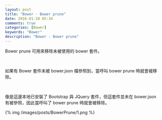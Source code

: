 ```yaml
---
layout: post
title: "Bower - Bower prune"
date: 2016-01-20 05:34
comments: true
categories: [Bower]
keywords: "Bower"
description: "Bower - Bower prune"
---
```


Bower prune 可用來移除未被使用的 bower 套件。  

<!-- More -->

<br/>


如果有 Bower 套件未被 bower.json 檔參照到，當呼叫 bower prune 時就會被移除。

<br/>


像是這邊本地已安裝了 Bootstrap 與 JQuery 套件，但這套件並未在 bower.json 有被參照，因此當呼叫了 bower prune 時就會被移除。  

{% img /images/posts/BowerPrune/1.png %}
